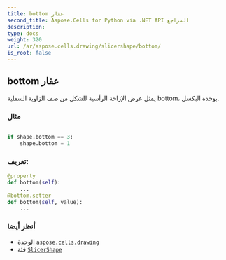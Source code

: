 ```yaml
---
title: bottom عقار
second_title: Aspose.Cells for Python via .NET API المراجع
description:
type: docs
weight: 320
url: /ar/aspose.cells.drawing/slicershape/bottom/
is_root: false
---
```

##  bottom عقار

يمثل عرض الإزاحة الرأسية للشكل من صف الزاوية السفلية bottom، بوحدة البكسل.

###  مثال

```python

if shape.bottom == 3:
    shape.bottom = 1

```
###  تعريف:
```python
@property
def bottom(self):
    ...
@bottom.setter
def bottom(self, value):
    ...
```

###  أنظر أيضا
* الوحدة [`aspose.cells.drawing`](../../)
* فئة [`SlicerShape`](/cells/python-net/ar/aspose.cells.drawing/slicershape)
